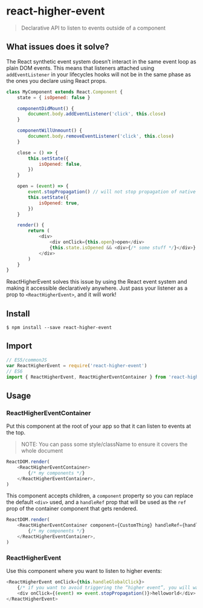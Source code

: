 # react-higher-event

> Declarative API to listen to events outside of a component

## What issues does it solve?

The React synthetic event system doesn’t interact in the same event loop as plain DOM events. This means that listeners attached using `addEventListener` in your lifecycles hooks will not be in the same phase as the ones you declare using React props.

```javascript
class MyComponent extends React.Component {
    state = { isOpened: false }

    componentDidMount() {
        document.body.addEventListener('click', this.close)
    }

    componentWillUnmount() {
        document.body.removeEventListener('click', this.close)
    }

    close = () => {
        this.setState({
            isOpened: false,
        })
    }

    open = (event) => {
        event.stopPropagation() // will not stop propagation of native click event to document.body
        this.setState({
            isOpened: true,
        })
    }

    render() {
        return (
            <div>
                <div onClick={this.open}>open</div>
                {this.state.isOpened && <div>{/* some stuff */}</div>}
            </div>
        )
    }
}
```

ReactHigherEvent solves this issue by using the React event system and making it accessible declaratively anywhere. Just pass your listener as a prop to `<ReactHigherEvent>`, and it will work!

## Install

```console
$ npm install --save react-higher-event
```

## Import

```javascript
// ES5/commonJS
var ReactHigherEvent = require('react-higher-event')
// ES6
import { ReactHigherEvent, ReactHigherEventContainer } from 'react-higher-event'
```

## Usage

### ReactHigherEventContainer

Put this component at the root of your app so that it can listen to events at the top.

> NOTE: You can pass some style/className to ensure it covers the whole document

```javascript
ReactDOM.render(
    <ReactHigherEventContainer>
        {/* my components */}
    </ReactHigherEventContainer>,
)
```

This component accepts children, a `component` property so you can replace the default `<div>` used, and a `handleRef` prop that will be used as the `ref` prop of the container component that gets rendered.

```javascript
ReactDOM.render(
    <ReactHigherEventContainer component={CustomThing} handleRef={handleContainerRef}>
        {/* my components */}
    </ReactHigherEventContainer>,
)
```

### ReactHigherEvent

Use this component where you want to listen to higher events:

```javascript
<ReactHigherEvent onClick={this.handleGlobalClick}>
    {/* if you want to avoid triggering the “higher event”, you will want to stopPropagating from your component */}
    <div onClick={(event) => event.stopPropagation()}>helloworld</div>
</ReactHigherEvent>
```

